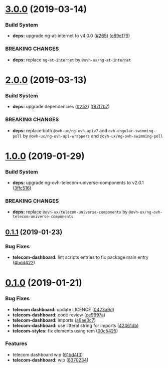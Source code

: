# [3.0.0](https://github.com/ovh-ux/manager/compare/@ovh-ux/manager-telecom-dashboard@2.0.0...@ovh-ux/manager-telecom-dashboard@3.0.0) (2019-03-14)


### Build System

* **deps:** upgrade ng-at-internet to v4.0.0 ([#265](https://github.com/ovh-ux/manager/issues/265)) ([e89e179](https://github.com/ovh-ux/manager/commit/e89e179))


### BREAKING CHANGES

* **deps:** replace `ng-at-internet` by `@ovh-ux/ng-at-internet`



# [2.0.0](https://github.com/ovh-ux/manager/compare/@ovh-ux/manager-telecom-dashboard@1.0.0...@ovh-ux/manager-telecom-dashboard@2.0.0) (2019-03-13)


### Build System

* **deps:** upgrade dependencies ([#252](https://github.com/ovh-ux/manager/issues/252)) ([f87f7b7](https://github.com/ovh-ux/manager/commit/f87f7b7))


### BREAKING CHANGES

* **deps:** replace both `@ovh-ux/ng-ovh-apiv7` and `ovh-angular-swimming-poll` by `@ovh-ux/ng-ovh-api-wrappers` and `@ovh-ux/ng-ovh-swimming-poll`



# [1.0.0](https://github.com/ovh-ux/manager/compare/@ovh-ux/manager-telecom-dashboard@0.1.1...@ovh-ux/manager-telecom-dashboard@1.0.0) (2019-01-29)


### Build System

* **deps:** upgrade ng-ovh-telecom-universe-components to v2.0.1 ([3ffc516](https://github.com/ovh-ux/manager/commit/3ffc516))


### BREAKING CHANGES

* **deps:** replace `@ovh-ux/telecom-universe-components` by `@ovh-ux/ng-ovh-telecom-universe-components`



## [0.1.1](https://github.com/ovh-ux/manager/compare/@ovh-ux/manager-telecom-dashboard@0.1.0...@ovh-ux/manager-telecom-dashboard@0.1.1) (2019-01-23)


### Bug Fixes

* **telecom-dashboard:** lint scripts entries to fix package main entry ([4bdd422](https://github.com/ovh-ux/manager/commit/4bdd422))



# [0.1.0](https://github.com/ovh-ux/manager/compare/@ovh-ux/manager-telecom-dashboard@0.0.0...@ovh-ux/manager-telecom-dashboard@0.1.0) (2019-01-21)


### Bug Fixes

* **telecom dashboard:** update LICENCE ([0423a9d](https://github.com/ovh-ux/manager/commit/0423a9d))
* **telecom-dashboard:** code review ([ce9697a](https://github.com/ovh-ux/manager/commit/ce9697a))
* **telecom-dashboard:** imports ([a6ae3c7](https://github.com/ovh-ux/manager/commit/a6ae3c7))
* **telecom-dashboard:** use litteral string for imports ([42461db](https://github.com/ovh-ux/manager/commit/42461db))
* **telecom-styles:** fix elements using rem ([00c5425](https://github.com/ovh-ux/manager/commit/00c5425))


### Features

* telecom dashboard wip ([61bd4f3](https://github.com/ovh-ux/manager/commit/61bd4f3))
* **telecom-dashboard:** wip ([8370234](https://github.com/ovh-ux/manager/commit/8370234))



